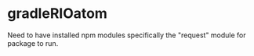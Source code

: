 # gradleRIOatom


Need to have installed npm modules
specifically the "request" module for package to run.
